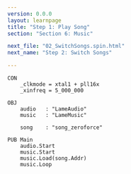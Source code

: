 ```yaml
---
version: 0.0.0
layout: learnpage
title: "Step 1: Play Song"
section: "Section 6: Music"

next_file: "02_SwitchSongs.spin.html"
next_name: "Step 2: Switch Songs"

---
```


    CON
        _clkmode = xtal1 + pll16x
        _xinfreq = 5_000_000

    OBJ
        audio   : "LameAudio"
        music   : "LameMusic"

        song    : "song_zeroforce"

    PUB Main
        audio.Start
        music.Start
        music.Load(song.Addr)
        music.Loop
